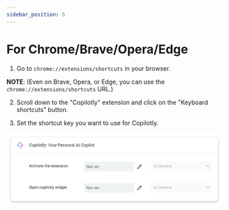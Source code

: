 ```yaml
---
sidebar_position: 5
---
```


# For Chrome/Brave/Opera/Edge

1. Go to `chrome://extensions/shortcuts` in your browser.

**NOTE**: (Even on Brave, Opera, or Edge, you can use the `chrome://extensions/shortcuts` URL.)

2. Scroll down to the "Copilotly" extension and click on the "Keyboard shortcuts" button.

3. Set the shortcut key you want to use for Copilotly.

![Change Shortcut](./img/shortcut.png)
